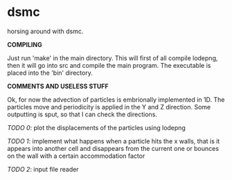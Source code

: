 # dsmc
horsing around with dsmc.

**COMPILING**

Just run 'make' in the main directory.
This will first of all compile lodepng, then it will go into src and compile the main program.
The executable is placed into the 'bin' directory.


**COMMENTS AND USELESS STUFF**

Ok, for now the advection of particles is embrionally implemented in 1D.
The particles move and periodicity is applied in the Y and Z direction.
Some outputting is sput, so that I can check the directions.

*TODO 0*: plot the displacements of the particles using lodepng

*TODO 1*: implement what happens when a particle hits the x walls, that is
        it appears into another cell and disappears from the current one
        or bounces on the wall with a certain accommodation factor

*TODO 2*: input file reader
